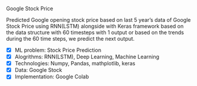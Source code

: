 Google Stock Price 

Predicted Google opening stock price based on last 5 year’s data of Google Stock Price using RNN(LSTM) alongside with Keras framework based on the data structure with 60 timesteps with 1 output or based on the trends during the 60 time steps, we predict the next output.

- [x]  ML problem:        Stock Price Prediction
- [x] Alogrithms:           RNN(LSTM), Deep Learning, Machine Learning
- [x]  Technologies:      Numpy, Pandas, mathplotlib, keras 
- [x]  Data:                    Google Stock
- [x]  Implementation:  Google Colab

